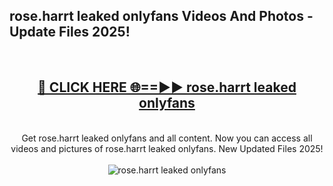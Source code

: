 <h2>rose.harrt leaked onlyfans Videos And Photos - Update Files 2025!</h2>
<br>
<div align="center">
<h2><a href="https://top-ai-tools.click/QrbHav" rel="nofollow">🔴 CLICK HERE 🌐==►► rose.harrt leaked onlyfans</a></h2>
<br>
Get rose.harrt leaked onlyfans and all content. Now you can access all videos and pictures of rose.harrt leaked onlyfans. New Updated Files 2025!
<br>
<br>
<a href="https://top-ai-tools.click/QrbHav" rel="nofollow" data-target="animated-image.originalLink"><img src="https://i.ibb.co.com/WyWwxjT/player-gif2.gif" alt="rose.harrt leaked onlyfans" style="max-width: 100%; display: inline-block;" data-target="animated-image.originalImage"></a>
</div>
<br>